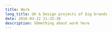 ```yaml
---
title: Work
long_title: UX & Design projects of big brands
date: 2016-03-22 21:32:38
description: SOmething about work here
---
```

